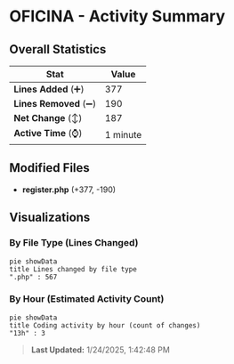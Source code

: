 # OFICINA - Activity Summary 

## Overall Statistics

| Stat                   | Value                                                             |
| ---------------------- | ----------------------------------------------------------------- |
| **Lines Added** (➕)   | 377                                          |
| **Lines Removed** (➖) | 190                                        |
| **Net Change** (↕)    | 187                |
| **Active Time** (⌚)   | 1 minute |


## Modified Files
- **register.php** (+377, -190)

## Visualizations

### By File Type (Lines Changed)

```mermaid
pie showData
title Lines changed by file type
".php" : 567
```

### By Hour (Estimated Activity Count)

```mermaid
pie showData
title Coding activity by hour (count of changes)
"13h" : 3
```


> **Last Updated:** 1/24/2025, 1:42:48 PM
